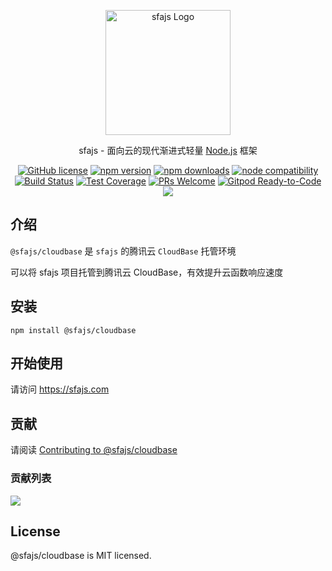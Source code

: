 <p align="center">
  <a href="https://sfajs.com/" target="blank"><img src="https://sfajs.com/images/logo.png" alt="sfajs Logo" width="200"/></a>
</p>

<p align="center">sfajs - 面向云的现代渐进式轻量 <a href="http://nodejs.org" target="_blank">Node.js</a> 框架</p>
<p align="center">
    <a href="https://github.com/sfajs/cloudbase/blob/main/LICENSE" target="_blank"><img src="https://img.shields.io/badge/license-MIT-blue.svg" alt="GitHub license" /></a>
    <a href=""><img src="https://img.shields.io/npm/v/@sfajs/cloudbase.svg" alt="npm version"></a>
    <a href=""><img src="https://badgen.net/npm/dt/@sfajs/cloudbase" alt="npm downloads"></a>
    <a href="https://nodejs.org/en/about/releases/"><img src="https://img.shields.io/node/v/vite.svg" alt="node compatibility"></a>
    <a href="#"><img src="https://github.com/sfajs/cloudbase/actions/workflows/test.yml/badge.svg?branch=main" alt="Build Status"></a>
    <a href="https://codecov.io/gh/sfajs/cloudbase/branch/main"><img src="https://img.shields.io/codecov/c/github/sfajs/cloudbase/main.svg" alt="Test Coverage"></a>
    <a href="https://github.com/sfajs/cloudbase/pulls"><img src="https://img.shields.io/badge/PRs-welcome-brightgreen.svg" alt="PRs Welcome"></a>
    <a href="https://gitpod.io/#https://github.com/sfajs/cloudbase"><img src="https://img.shields.io/badge/Gitpod-Ready--to--Code-blue?logo=gitpod" alt="Gitpod Ready-to-Code"></a>
    <a href="https://paypal.me/ihalwang" target="_blank"><img src="https://img.shields.io/badge/Donate-PayPal-ff3f59.svg"/></a>
</p>

## 介绍

`@sfajs/cloudbase` 是 `sfajs` 的腾讯云 `CloudBase` 托管环境

可以将 sfajs 项目托管到腾讯云 CloudBase，有效提升云函数响应速度

## 安装

```
npm install @sfajs/cloudbase
```

## 开始使用

请访问 <https://sfajs.com>

## 贡献

请阅读 [Contributing to @sfajs/cloudbase](https://github.com/sfajs/cloudbase/blob/main/CONTRIBUTING.md)

### 贡献列表

<a href="https://github.com/sfajs/cloudbase/graphs/contributors">
  <img src="https://contrib.rocks/image?repo=sfajs/cloudbase" />
</a>

## License

@sfajs/cloudbase is MIT licensed.
